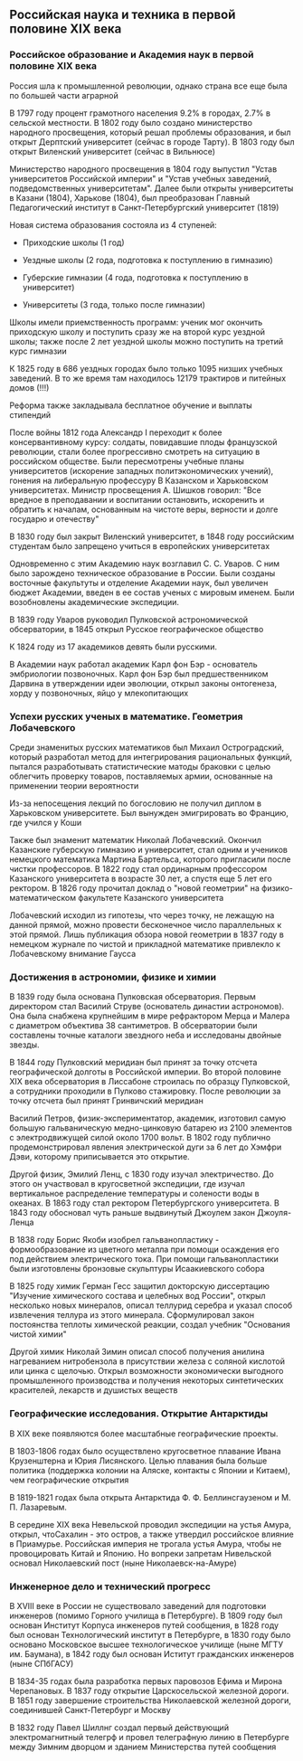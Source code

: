 ## Российская наука и техника в первой половине XIX века

### Российское образование и Академия наук в первой половине XIX века

Россия шла к промышленной революции, однако страна все еще была по большей части аграрной

В 1797 году процент грамотного населения 9.2% в городах, 2.7% в сельской местности. В 1802 году было создано министерство народного просвещения, который решал проблемы образования, и был открыт Дерптский университет (сейчас в городе Тарту). В 1803 году был открыт Виленский университет (сейчас в Вильнюсе)

Министерство народного просвещения в 1804 году выпустил "Устав университетов Российской империи" и "Устав учебных заведений, подведомственных университетам". Далее были открыты университеты в Казани (1804), Харькове (1804), был преобразован Главный Педагогический институт в Санкт-Петербургский университет (1819)

Новая система образования состояла из 4 ступеней:

* Приходские школы (1 год)

* Уездные школы (2 года, подготовка к поступлению в гимназию)

* Губерские гимназии (4 года, подготовка к поступлению в университет)

* Университеты (3 года, только после гимназии)

Школы имели приемственность программ: ученик мог окончить приходскую школу и поступить сразу же на второй курс уездной школы; также после 2 лет уездной школы можно поступить на третий курс гимназии

К 1825 году в 686 уездных городах было только 1095 низших учебных заведений. В то же время там находилось 12179 трактиров и питейных домов (!!!)

Реформа также закладывала бесплатное обучение и выплаты стипендий

После войны 1812 года Александр I переходит к более консервантивному курсу: солдаты, повидавшие плоды французской революции, стали более прогрессивно смотреть на ситуацию в российском обществе. Были пересмотрены учебные планы университетов (искорение западных политэкономических учений), гонения на либеральную профессуру В Казанском и Харьковском университетах. Министр просвещения А. Шишков говорил: "Все вредное в преподавании и воспитании остановить, искоренить и обратить к началам, основанным на чистоте веры, верности и долге государю и отечеству"

В 1830 году был закрыт Виленский университет, в 1848 году российским студентам было запрещено учиться в европейских университетах

Одновременно с этим Академию наук возглавил С. С. Уваров. С ним было зарождено техническое образование в России. Были созданы восточные факультуты и отделение Академии наук, был увеличен бюджет Академии, введен в ее состав ученых с мировым именем. Были возобновлены академические экспедиции.

В 1839 году Уваров руководил Пулковской астрономической обсерватории, в 1845 открыл Русское географическое общество

К 1824 году из 17 академиков девять были русскими.

В Академии наук работал академик Карл фон Бэр - основатель эмбриологии позвоночных. Карл фон Бэр был предшественником Дарвина в утверждении идеи эволюции, открыл законы онтогенеза, хорду у позвоночных, яйцо у млекопитающих


### Успехи русских ученых в математике. Геометрия Лобачевского

Среди знаменитых русских математиков был Михаил Остроградский, который разработал метод для интегрирования рациональных функций, пытался разработывать статистические матоды браковки с целью облегчить проверку товаров, поставляемых армии, основанные на применении теории вероятности

Из-за непосещения лекций по богословию не получил диплом в Харьковском университете. Был вынужден эмигрировать во Францию, где учился у Коши

Также был знаменит математик Николай Лобачевский. Окончил Казанские губерскую гимназию и университет, стал одним и учеников немецкого математика Мартина Бартельса, которого пригласили после чистки профессоров. В 1822 году стал ординарным профессором Казанского университета в возрасте 30 лет, а спустя еще 5 лет его ректором. В 1826 году прочитал доклад о "новой геометрии" на физико-математическом факультете Казанского университета

Лобачевский исходил из гипотезы, что через точку, не лежащую на данной прямой, можно провести бесконечное число параллельных к этой прямой. Лишь публикация обзора новой геометрии в 1837 году в немецком журнале по чистой и прикладной математике привлекло к Лобачевскому внимание Гаусса

### Достижения в астрономии, физике и химии

В 1839 году была основана Пулковская обсерватория. Первым директором стал Василий Струве (основатель династии астрономов). Она была снабжена крупнейшим в мире рефрактором Мерца и Малера с диаметром объектива 38 сантиметров. В обсерватории были составлены точные каталоги звездного неба и исследованы двойные звезды.

В 1844 году Пулковский меридиан был принят за точку отсчета географической долготы в Российской империи. Во второй половине XIX века обсерватория в Лиссабоне строилась по образцу Пулковской, а сотрудники проходили в Пулково стажировку. После революции за точку отсчета был принят Гринвичский меридиан

Василий Петров, физик-экспериментатор, академик, изготовил самую большую гальваническую медно-цинковую батарею из 2100 элементов с электродвижущей силой около 1700 вольт. В 1802 году публично продемонстрировал явления электрической дуги за 6 лет до Хэмфри Дэви, которому приписывается это открытие.

Другой физик, Эмилий Ленц, с 1830 году изучал электричество. До этого он участвовал в кругосветной экспедиции, где изучал вертикальное распределение температуры и солености воды в океанах. В 1863 году стал ректором Петербургского университета. В 1843 году обосновал чуть раньше выдвинутый Джоулем закон Джоуля-Ленца

В 1838 году Борис Якоби изобрел гальванопластику - формообразование из цветного металла при помощи осаждения его под действием электрического тока. При помощи гальванопластики были изготовлены бронзовые скульптуры Исаакиевского собора

В 1825 году химик Герман Гесс защитил докторскую диссертацию "Изучение химического состава и целебных вод России", открыл несколько новых минералов, описал теллурид серебра и указал способ извлечения теллура из этого минерала. Сформулировал закон постоянства теплоты химической реакции, создал учебник "Основания чистой химии"

Другой химик Николай Зимин описал способ получения анилина нагреванием нитробензола в присутствии железа с соляной кислотой или цинка с щелочью. Открыл возможности экономически выгодного промышленного производства и получения некоторых синтетических красителей, лекарств и душистых веществ

### Географические исследования. Открытие Антарктиды

В XIX веке появляются более масштабные географические проекты.

В 1803-1806 годах было осуществлено кругосветное плавание Ивана Крузенштерна и Юрия Лисянского. Целью плавания была больше политика (поддержка колонии на Аляске, контакты с Японии и Китаем), чем географические открытия

В 1819-1821 годах была открыта Антарктида Ф. Ф. Беллинсгаузеном и М. П. Лазаревым. 

В середине XIX века Невельской проводил экспедиции на устья Амура, открыл, чтоСахалин - это остров, а также утвердил российское влияние в Приамурье. Российская империя не трогала устья Амура, чтобы не провоцировать Китай и Японию. Но вопреки запретам Нивельской основал Николаевский пост (ныне Николаевск-на-Амуре)

### Инженерное дело и технический прогресс

В XVIII веке в России не существовало заведений для подготовки инженеров (помимо Горного училища в Петербурге). В 1809 году был основан Институт Корпуса инженеров путей сообщения, в 1828 году был основан Технологический институт в Петербурге, в 1830 году было основано Московское высшее технологическое училище (ныне МГТУ им. Баумана), в 1842 году был основан Иститут гражданских инженеров (ныне СПбГАСУ)

В 1834-35 годах была разработка первых паровозов Ефима и Мирона Черепановых. В 1837 году открытие Царскосельской железной дороги. В 1851 году завершение строительства Николаевской железной дороги, соединившей Санкт-Петербург и Москву

В 1832 году Павел Шиллнг создал первый действующий электромагнитный телегрф и провел телеграфную линию в Петербурге между Зимним дворцом и зданием Министерства путей сообщения

